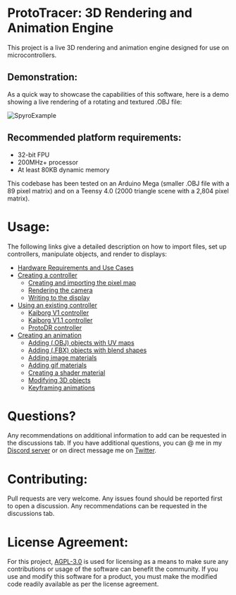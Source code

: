 # **ProtoTracer: 3D Rendering and Animation Engine**
This project is a live 3D rendering and animation engine designed for use on microcontrollers.

## Demonstration:
As a quick way to showcase the capabilities of this software, here is a demo showing a live rendering of a rotating and textured .OBJ file:

![SpyroExample](https://user-images.githubusercontent.com/77935580/130149757-41306da9-5296-42f5-86bc-87f785d9e56b.gif)

## Recommended platform requirements:
* 32-bit FPU
* 200MHz+ processor
* At least 80KB dynamic memory

This codebase has been tested on an Arduino Mega (smaller .OBJ file with a 89 pixel matrix) and on a Teensy 4.0 (2000 triangle scene with a 2,804 pixel matrix).

# Usage:
The following links give a detailed description on how to import files, set up controllers, manipulate objects, and render to displays:
- [Hardware Requirements and Use Cases](Hardware-Requirements-and-Use-Cases)
- [Creating a controller](Creating-a-custom-controller)
  - [Creating and importing the pixel map](Creating-and-Importing-the-Pixel-Map)
  - [Rendering the camera](Rendering-the-Camera)
  - [Writing to the display](Writing-to-the-Display)
- [Using an existing controller](Using-an-Existing-Controller)
  - [Kaiborg V1 controller](Kaiborg-V1-controller)
  - [Kaiborg V1.1 controller](Kaiborg-V1.1-Controller)
  - [ProtoDR controller](ProtoDR-Controller)
- [Creating an animation](Creating-an-Animation)
  - [Adding (.OBJ) objects with UV maps](Adding-.OBJ-Objects-with-UV-Maps)
  - [Adding (.FBX) objects with blend shapes](Adding-.FBX-objects-with-Blend-Shapes)
  - [Adding image materials](Adding-Image-Materials)
  - [Adding gif materials](Adding-GIF-Materials)
  - [Creating a shader material](Creating-a-Shader-Material)
  - [Modifying 3D objects](Modifying-3D-Objects)
  - [Keyframing animations](Keyframing-Animations)

# Questions?
Any recommendations on additional information to add can be requested in the discussions tab. If you have additional questions, you can @ me in my [Discord server](https://discord.gg/YwaWnhJ) or on direct message me on [Twitter](https://twitter.com/Coelacant1).

# Contributing:
Pull requests are very welcome. Any issues found should be reported first to open a discussion. Any recommendations can be requested in the discussions tab.

# License Agreement:
For this project, [AGPL-3.0](https://choosealicense.com/licenses/agpl-3.0/) is used for licensing as a means to make sure any contributions or usage of the software can benefit the community. If you use and modify this software for a product, you must make the modified code readily available as per the license agreement.
